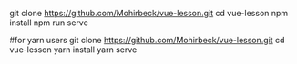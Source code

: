 git clone https://github.com/Mohirbeck/vue-lesson.git
cd vue-lesson
npm install
npm run serve

#for yarn users
git clone https://github.com/Mohirbeck/vue-lesson.git
cd vue-lesson
yarn install
yarn serve